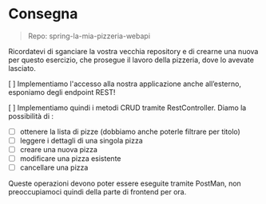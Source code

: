 # Consegna

> Repo: spring-la-mia-pizzeria-webapi

Ricordatevi di sganciare la vostra vecchia repository e di crearne una nuova per questo esercizio, che prosegue il lavoro della pizzeria, dove lo avevate lasciato.

[ ] Implementiamo l'accesso alla nostra applicazione anche all’esterno, esponiamo degli endpoint REST!

[ ] Implementiamo quindi i metodi CRUD tramite RestController. Diamo la possibilità di :

- [ ] ottenere la lista di pizze (dobbiamo anche poterle filtrare per titolo)
- [ ] leggere i dettagli di una singola pizza
- [ ] creare una nuova pizza
- [ ] modificare una pizza esistente
- [ ] cancellare una pizza

Queste operazioni devono poter essere eseguite tramite PostMan, non preoccupiamoci quindi della parte di frontend per ora.
